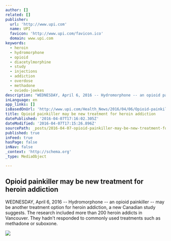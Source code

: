 ```yaml
---
author: []
related: []
publisher:
  url: 'http://www.upi.com'
  name: UPI
  favicon: 'http://www.upi.com/favicon.ico'
  domain: www.upi.com
keywords:
  - heroin
  - hydromorphone
  - opioid
  - diacetylmorphine
  - study
  - injections
  - addiction
  - overdose
  - methadone
  - oviedo-joekes
description: "WEDNESDAY, April 6, 2016 -- Hydromorphone -- an opioid painkiller -- may be another treatment option for heroin addiction, a new Canadian study suggests. The research included more than 200 heroin addicts in Vancouver. They hadn't responded to commonly used treatments such as methadone or suboxone."
inLanguage: en
app_links: []
isBasedOnUrl: 'http://www.upi.com/Health_News/2016/04/06/Opioid-painkiller-may-be-new-treatment-for-heroin-addiction/1461459961682/'
title: Opioid painkiller may be new treatment for heroin addiction
datePublished: '2016-04-07T17:16:02.305Z'
dateModified: '2016-04-07T17:15:26.896Z'
sourcePath: _posts/2016-04-07-opioid-painkiller-may-be-new-treatment-for-heroin-addiction.md
published: true
inFeed: true
hasPage: false
inNav: false
_context: 'http://schema.org'
_type: MediaObject

---
```

<article style=""><h1>Opioid painkiller may be new treatment for heroin addiction</h1><p>WEDNESDAY, April 6, 2016 -- Hydromorphone -- an opioid painkiller -- may be another treatment option for heroin addiction, a new Canadian study suggests. The research included more than 200 heroin addicts in Vancouver. They hadn't responded to commonly used treatments such as methadone or suboxone.</p><img src="http://media.healthday.com/Images/icimages/45025.jpg?resize=800:600" /></article>
